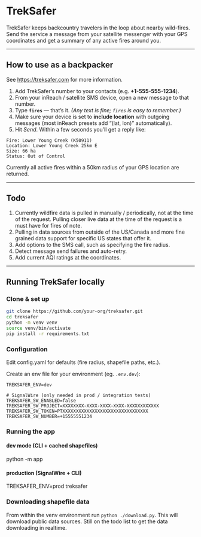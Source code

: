 # TrekSafer

TrekSafer keeps backcountry travelers in the loop about nearby wild-fires.
Send the service a message from your satellite messenger with your GPS coordinates and get a summary of any active fires around you.

---

## How to use as a backpacker

See https://treksafer.com for more information.

1. Add TrekSafer’s number to your contacts (e.g. **+1-555-555-1234**).
1. From your inReach / satellite SMS device, open a new message to that number.
1. Type **`fires`** — that’s it. *(Any text is fine; `fires` is easy to remember.)*
1. Make sure your device is set to **include location** with outgoing messages (most inReach presets add “(lat, lon)” automatically).
1. Hit *Send*. Within a few seconds you’ll get a reply like:

```
Fire: Lower Young Creek (K50911)
Location: Lower Young Creek 25km E
Size: 66 ha
Status: Out of Control
```

Currently all active fires within a 50km radius of your GPS location are returned.

---

## Todo

1. Currently wildfire data is pulled in manually / periodically, not at the time of the request. Pulling closer live data at the time of the request is a must have for fires of note.
2. Pulling in data sources from outside of the US/Canada and more fine grained data support for specific US states that offer it.
3. Add options to the SMS call, such as specifying the fire radius.
4. Detect message send failures and auto-retry.
5. Add current AQI ratings at the coordinates.

---

## Running TrekSafer locally

### Clone & set up

```bash
git clone https://github.com/your-org/treksafer.git
cd treksafer
python -m venv venv
source venv/bin/activate
pip install -r requirements.txt
```

### Configuration

Edit config.yaml for defaults (fire radius, shapefile paths, etc.).

Create an env file for your environment (eg. `.env.dev`):

```
TREKSAFER_ENV=dev

# SignalWire (only needed in prod / integration tests)
TREKSAFER_SW_ENABLED=false
TREKSAFER_SW_PROJECT=XXXXXXXX-XXXX-XXXX-XXXX-XXXXXXXXXXXX
TREKSAFER_SW_TOKEN=PTXXXXXXXXXXXXXXXXXXXXXXXXXXXXXXXX
TREKSAFER_SW_NUMBER=+15555551234
```

### Running the app

#### dev mode (CLI + cached shapefiles)
python -m app

#### production (SignalWire + CLI)
TREKSAFER_ENV=prod treksafer

### Downloading shapefile data

From within the venv environment run `python ./download.py`. This will download public data sources. Still on the todo list to get the data downloading in realtime.
